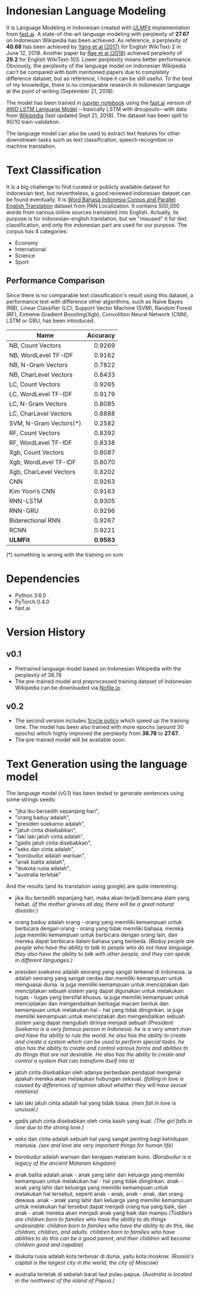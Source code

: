 # Indonesian Language Modeling
It is Language Modeling in Indonesian created with [ULMFit](https://arxiv.org/abs/1801.06146) 
implementation from [fast.ai](http://nlp.fast.ai/classification/2018/05/15/introducting-ulmfit.html).
A state-of-the-art language modeling with perplexity of **27.67** on Indonesian Wikipedia has been achieved. 
As reference, a perplexity of **40.68** has been achieved by [Yang et al (2017)](https://arxiv.org/abs/1711.03953) 
for English WikiText-2 in June 12, 2018. Another paper by [Rae et al (2018)](https://arxiv.org/abs/1803.10049) 
achieved perplexity of **29.2** for English WikiText-103. Lower perplexity means better performance. Obviously, 
the perplexity of the language model on Indonesian Wikipedia can't be compared with both mentioned papers due to 
completely difference dataset, but as reference, I hope it can be still useful. To the best of my knowledge, 
there is no comparable research in Indonesian language at the point of writing (September 21, 2018).

The model has been trained in [jupyter notebook](https://github.com/cahya-wirawan/language-modeling/blob/master/indonesia/ulmfit.ipynb)
using the [fast.ai](http://www.fast.ai/) version of [AWD LSTM Language Model](https://arxiv.org/abs/1708.02182)
--basically LSTM with droupouts--with data from [Wikipedia](https://dumps.wikimedia.org/idwiki/latest/idwiki-latest-pages-articles.xml.bz2) 
(last updated Sept 21, 2018). The dataset has been split to 90/10 train-validation.

The language model can also be used to extract text features for other downstream tasks such as text 
classification, speech recognition or machine translation.

# Text Classification
It is a big challenge to find curated or publicly available dataset for indonesian text, but nevertheless,
a good reviewed indonesian dataset can be found eventually. It is [Word Bahasa Indonesia Corpus and Parallel English Translation](https://www.panl10n.net/english/outputs/Indonesia/BPPT/0902/BPPTIndToEngCorpusHalfM.zip) 
dataset from PAN Localization. It contains 500,000 words from various online sources translated into English.
Actually, its purpose is for indonesian-english translation, but we "misused" it for text classification, and only 
the indonesian part are used for our purpose. The corpus has 4 categories:
                                               
* Economy
* International
* Science
* Sport

## Performance Comparison
Since there is no comparable text classification's result using this dataset, a performance test with 
difference other algorithms, such as Naive Bayes (NB), Linear Classifier (LC), Support Vector Machine (SVM),
Random Forest (RF), Extreme Gradient Boosting(Xgb), Convolition Neural Network (CNN), LSTM or GRU, 
has been introduced.

| Name                   | Accuracy |
| ---------------------- |---------:| 
| NB, Count Vectors      |   0.9269 |
| NB, WordLevel TF-IDF   |   0.9162 |
| NB, N-Gram Vectors     |   0.7822 |
| NB, CharLevel Vectors  |   0.8433 |
| LC, Count Vectors      |   0.9265 |
| LC, WordLevel TF-IDF   |   0.9179 |
| LC, N-Gram Vectors     |   0.8085 |
| LC, CharLevel Vectors  |   0.8888 |
| SVM, N-Gram Vectors(*) |   0.2582 |
| RF, Count Vectors      |   0.8392 |
| RF, WordLevel TF-IDF   |   0.8338 |
| Xgb, Count Vectors     |   0.8087 |
| Xgb, WordLevel TF-IDF  |   0.8070 |
| Xgb, CharLevel Vectors |   0.8202 |
| CNN                    |   0.9263 |
| Kim Yoon’s CNN         |   0.9163 |
| RNN-LSTM               |   0.9305 |
| RNN-GRU                |   0.9296 |
| Biderectional RNN      |   0.9267 |
| RCNN                   |   0.9221 |
| **ULMFit**             | **0.9563** |

(*) something is wrong with the training on svm

# Dependencies
* Python 3.6.5
* PyTorch 0.4.0
* fast.ai

# Version History

## v0.1

* Pretrained language model based on Indonesian Wikipedia with the perplexity of 38.78
* The pre-trained model and preprocessed training dataset of Indonesian Wikipedia can be downloaded via 
  [Nofile.io](https://nofile.io/f/NZDQB8Wo0eU/lm_data.tgz).


## v0.2

* The second version includes [1cycle policy](https://sgugger.github.io/the-1cycle-policy.html#the-1cycle-policy) 
which speed up the training time. The model has been also trained with more epochs (around 30 epochs) which highly 
improved the perplexity from **38.78** to **27.67**.
* The pre-trained model will be available soon.

# Text Generation using the language model
The language model (v0.1) has been tested to generate sentences using some strings seeds:
- "jika ibu bersedih sepanjang hari",
- "orang baduy adalah",
- "presiden soekarno adalah",
- "jatuh cinta disebabkan",
- "laki laki jatuh cinta adalah",
- "gadis jatuh cinta disebabkan",
- "seks dan cinta adalah",
- "borobudur adalah warisan",
- "anak balita adalah",
- "ibukota rusia adalah",
- "australia terletak"
 
And the results (and its translation using google) are quite interesting:

- jika ibu bersedih sepanjang hari, maka akan terjadi bencana alam yang hebat. 
_(if the mother grieves all day, there will be a great natural disaster.)_

- orang baduy adalah orang - orang yang memiliki kemampuan untuk berbicara dengan orang - orang yang tidak memiliki 
bahasa. mereka juga memiliki kemampuan untuk berbicara dengan orang lain, dan mereka dapat berbicara dalam bahasa 
yang berbeda. _(Baduy people are people who have the ability to talk to people who do not have language. they also 
have the ability to talk with other people, and they can speak in different languages.)_

- presiden soekarno adalah seorang yang sangat terkenal di indonesia. ia adalah seorang yang sangat cerdas dan 
memiliki kemampuan untuk menguasai dunia. ia juga memiliki kemampuan untuk menciptakan dan menciptakan sebuah sistem 
yang dapat digunakan untuk melakukan tugas - tugas yang bersifat khusus. ia juga memiliki kemampuan untuk menciptakan 
dan mengendalikan berbagai macam bentuk dan kemampuan untuk melakukan hal - hal yang tidak diinginkan. ia juga 
memiliki kemampuan untuk menciptakan dan mengendalikan sebuah sistem yang dapat mengubah dirinya menjadi sebuah
_(President Soekarno is a very famous person in Indonesia. he is a very smart man and
  have the ability to rule the world. he also has the ability to create and create a system
  which can be used to perform special tasks. he also has the ability to create
  and control various forms and abilities to do things that are not desirable. He also
  has the ability to create and control a system that can transform itself into a)_ 

- jatuh cinta disebabkan oleh adanya perbedaan pendapat mengenai apakah mereka akan melakukan hubungan seksual. 
_(falling in love is caused by differences of opinion about whether they will have sexual relations)_

- laki laki jatuh cinta adalah hal yang tidak biasa. _(men fall in love is unusual.)_

- gadis jatuh cinta disebabkan oleh cinta kasih yang kuat. _(The girl falls in love due to the strong love.)_

- seks dan cinta adalah sebuah hal yang sangat penting bagi kehidupan manusia. 
_(sex and love are very important things for human life)_

- borobudur adalah warisan dari kerajaan mataram kuno. _(Borobudur is a legacy of the ancient Mataram kingdom)_

- anak balita adalah anak - anak yang lahir dari keluarga yang memiliki kemampuan untuk melakukan hal - hal yang 
tidak diinginkan. anak - anak yang lahir dari keluarga yang memiliki kemampuan untuk melakukan hal tersebut, 
seperti anak - anak, anak - anak, dan orang dewasa. anak - anak yang lahir dari keluarga yang memiliki kemampuan 
untuk melakukan hal tersebut dapat menjadi orang tua yang baik, dan anak - anak mereka akan menjadi anak yang 
baik dan mampu 
_(Toddlers are children born to families who have the ability to do things
  undesirable. children born to families who have the ability to do this,
  like children, children, and adults. children born to families who have abilities
  to do this can be a good parent, and their children will become children
  good and capable)_
  
- ibukota rusia adalah kota terbesar di dunia, yaitu kota moskow. 
_(Russia's capital is the largest city in the world, the city of Moscow)_

- australia terletak di sebelah barat laut pulau papua. 
_(Australia is located in the northwest of the island of Papua.)_
